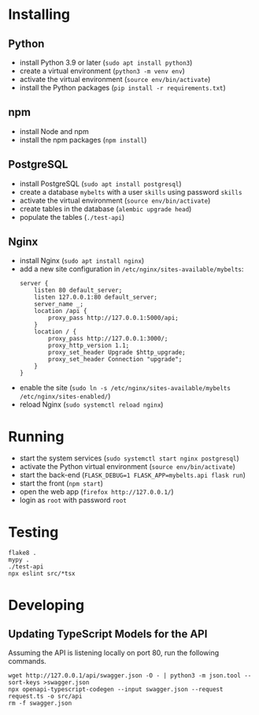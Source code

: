# Installing

## Python

- install Python 3.9 or later (`sudo apt install python3`)
- create a virtual environment (`python3 -m venv env`)
- activate the virtual environment (`source env/bin/activate`)
- install the Python packages (`pip install -r requirements.txt`)

## npm

- install Node and npm
- install the npm packages (`npm install`)

## PostgreSQL

- install PostgreSQL (`sudo apt install postgresql`)
- create a database `mybelts` with a user `skills` using password `skills`
- activate the virtual environment (`source env/bin/activate`)
- create tables in the database (`alembic upgrade head`)
- populate the tables (`./test-api`)

## Nginx

- install Nginx (`sudo apt install nginx`)
- add a new site configuration in `/etc/nginx/sites-available/mybelts`:
    ```
    server {
        listen 80 default_server;
        listen 127.0.0.1:80 default_server;
        server_name _;
        location /api {
            proxy_pass http://127.0.0.1:5000/api;
        }
        location / {
            proxy_pass http://127.0.0.1:3000/;
            proxy_http_version 1.1;
            proxy_set_header Upgrade $http_upgrade;
            proxy_set_header Connection "upgrade";
        }
    }
    ```
- enable the site (`sudo ln -s /etc/nginx/sites-available/mybelts /etc/nginx/sites-enabled/`)
- reload Nginx (`sudo systemctl reload nginx`)

# Running

- start the system services (`sudo systemctl start nginx postgresql`)
- activate the Python virtual environment (`source env/bin/activate`)
- start the back-end (`FLASK_DEBUG=1 FLASK_APP=mybelts.api flask run`)
- start the front (`npm start`)
- open the web app (`firefox http://127.0.0.1/`)
- login as `root` with password `root`

# Testing

```
flake8 .
mypy .
./test-api
npx eslint src/*tsx
```

# Developing

## Updating TypeScript Models for the API

Assuming the API is listening locally on port 80, run the following commands.

```
wget http://127.0.0.1/api/swagger.json -O - | python3 -m json.tool --sort-keys >swagger.json
npx openapi-typescript-codegen --input swagger.json --request request.ts -o src/api
rm -f swagger.json
```
